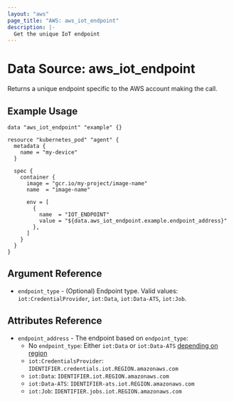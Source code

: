 ```yaml
---
layout: "aws"
page_title: "AWS: aws_iot_endpoint"
description: |-
  Get the unique IoT endpoint
---
```


# Data Source: aws_iot_endpoint

Returns a unique endpoint specific to the AWS account making the call.

## Example Usage

```hcl
data "aws_iot_endpoint" "example" {}

resource "kubernetes_pod" "agent" {
  metadata {
    name = "my-device"
  }

  spec {
    container {
      image = "gcr.io/my-project/image-name"
      name  = "image-name"

      env = [
        {
          name  = "IOT_ENDPOINT"
          value = "${data.aws_iot_endpoint.example.endpoint_address}"
        },
      ]
    }
  }
}
```

## Argument Reference

* `endpoint_type` - (Optional) Endpoint type. Valid values: `iot:CredentialProvider`, `iot:Data`, `iot:Data-ATS`, `iot:Job`.

## Attributes Reference

* `endpoint_address` - The endpoint based on `endpoint_type`:
  * No `endpoint_type`: Either `iot:Data` or `iot:Data-ATS` [depending on region](https://aws.amazon.com/blogs/iot/aws-iot-core-ats-endpoints/)
  * `iot:CredentialsProvider`: `IDENTIFIER.credentials.iot.REGION.amazonaws.com`
  * `iot:Data`: `IDENTIFIER.iot.REGION.amazonaws.com`
  * `iot:Data-ATS`: `IDENTIFIER-ats.iot.REGION.amazonaws.com`
  * `iot:Job`: `IDENTIFIER.jobs.iot.REGION.amazonaws.com`
